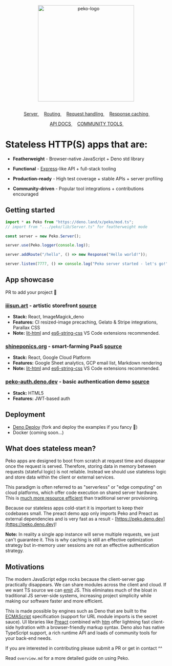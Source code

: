 <p align="center">
    <img 
        height="300px"
        style="margin: 1rem auto;"
        src="https://raw.githubusercontent.com/sebringrose/peko/main/examples/preact/src/assets/logo_light_alpha.png" alt="peko-logo" 
    />
</p>

<p align="center">
    <span>
        &nbsp;
        <a href="https://github.com/sebringrose/peko/blob/main/overview.md#server">
            Server
        </a>
        &nbsp;
    </span>
    <span>
        &nbsp;
        <a href="https://github.com/sebringrose/peko/blob/main/overview.md#routing">
            Routing
        </a>
        &nbsp;
    </span>
    <span>
        &nbsp;
        <a href="https://github.com/sebringrose/peko/blob/main/overview.md#request-handling">
            Request handling
        </a>
        &nbsp;
    </span>
    <span>
        &nbsp;
        <a href="https://github.com/sebringrose/peko/blob/main/overview.md#response-caching">
            Response caching
        </a>
        &nbsp;
    </span>
</p>

<p align="center">
    <span>
        &nbsp;
            <a href="https://doc.deno.land/https://deno.land/x/peko/mod.ts">
                API DOCS
            </a>
        &nbsp;
    </span>
    <span>
        &nbsp;
            <a href="https://github.com/sebringrose/pekommunity">
                COMMUNITY TOOLS
            </a>
        &nbsp;
    </span>
</p>

<h1>Stateless HTTP(S) apps that are:</h1>

- <strong>Featherweight</strong> - Browser-native JavaScript + Deno std library

- <strong>Functional</strong> - [Express](https://github.com/expressjs/express)-like API + full-stack tooling

- <strong>Production-ready</strong> - High test coverage + stable APIs + server profiling

- <strong>Community-driven</strong> - Popular tool integrations + contributions encouraged 

<h2>Getting started</h2>

```js
import * as Peko from "https://deno.land/x/peko/mod.ts"; 
// import from ".../peko/lib/Server.ts" for featherweight mode

const server = new Peko.Server();

server.use(Peko.logger(console.log));

server.addRoute("/hello", () => new Response("Hello world!"));

server.listen(7777, () => console.log("Peko server started - let's go!"));
```

<h2>App showcase</h2>

PR to add your project 🙌

### [iiisun.art](https://iiisun.art) - artistic storefront [source](https://github.com/sebringrose/third-sun/blob/main/server.ts)
- **Stack:** React, ImageMagick_deno
- **Features:** CI resized-image precaching, Gelato & Stripe integrations, Parallax CSS
- **Note:** [lit-html](https://marketplace.visualstudio.com/items?itemName=bierner.lit-html) and [es6-string-css](https://marketplace.visualstudio.com/items?itemName=bashmish.es6-string-css) VS Code extensions recommended.

### [shineponics.org](https://shineponics.org) - smart-farming PaaS [source](https://github.com/shine-systems/shineponics/blob/main/server.ts)
- **Stack:** React, Google Cloud Platform
- **Features:** Google Sheet analytics, GCP email list, Markdown rendering
- **Note:** [lit-html](https://marketplace.visualstudio.com/items?itemName=bierner.lit-html) and [es6-string-css](https://marketplace.visualstudio.com/items?itemName=bashmish.es6-string-css) VS Code extensions recommended.

### [peko-auth.deno.dev](https://peko-auth.deno.dev) - basic authentication demo [source](https://github.com/sebringrose/peko/blob/main/examples/auth/app.ts)
- **Stack:** HTML5
- **Features:** JWT-based auth

<h2>Deployment</h2>

- [Deno Deploy](https://dash.deno.com/projects) (fork and deploy the examples if you fancy 💖)
- Docker (coming soon...)

<h2>What does stateless mean?</h2>

Peko apps are designed to boot from scratch at request time and disappear once the request is served. Therefore, storing data in memory between requests (stateful logic) is not reliable. Instead we should use stateless logic and store data within the client or external services.

This paradigm is often referred to as "serverless" or "edge computing" on cloud platforms, which offer code execution on shared server hardware. This is [much more resource efficient](https://developer.ibm.com/blogs/the-future-is-serverless/) than traditional server provisioning.

Because our stateless apps cold-start it is important to keep their codebases small. The preact demo app only imports Peko and Preact as external dependencies and is very fast as a result - [https://peko.deno.dev](https://peko.deno.dev)!

<strong>Note:</strong> In reality a single app instance will serve multiple requests, we just can't guarantee it. This is why caching is still an effective optimization strategy but in-memory user sessions are not an effective authentication strategy.

<h2 id="cool">Motivations</h2>

The modern JavaScript edge rocks because the client-server gap practically disappears. We can share modules across the client and cloud. If we want TS source we can [emit](https://github.com/denoland/deno_emit) JS. This eliminates much of the bloat in traditional JS server-side systems, increasing project simplicity while making our software faster and more efficient.

This is made possible by engines such as Deno that are built to the [ECMAScript](https://tc39.es/) specification</a> (support for URL module imports is the secret sauce). UI libraries like [Preact](https://github.com/preactjs/preact) combined with [htm](https://github.com/developit/htm) offer lightning fast client-side hydration with a browser-friendly markup syntax. Deno also has native TypeScript support, a rich runtime API and loads of community tools for your back-end needs.

If you are interested in contributing please submit a PR or get in contact ^^

Read `overview.md` for a more detailed guide on using Peko.
